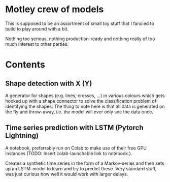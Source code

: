 # Motley crew of models

This is supposed to be an assortment of small toy stuff that I fancied to build to play around with a bit.

Nothing too serious, nothing production-ready and nothing really of too much interest to other parties.

# Contents

## Shape detection with X (Y)

A generator for shapes (e.g. lines, crosses, ...) in various colours which gets hooked up with a shape connector to solve the classification problem of identifying the shapes.
The thing to note here is that all data is generated on the fly and throw-away, i.e. the model will ever only see the data once.

## Time series prediction with LSTM (Pytorch Lightning)

A notebook, preferrably run on Colab to make use of their free GPU instances (TODO: Insert colab-launchable link to notebook.).

Creates a synthetic time series in the form of a Markov-series and then sets up an LSTM-model to learn and try to predict these. Very standard stuff, was just curious how well it would work with larger delays.

